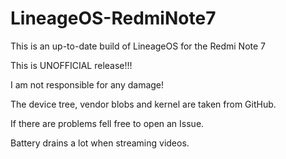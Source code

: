 # LineageOS-RedmiNote7
This is an up-to-date build of LineageOS for the Redmi Note 7

This is UNOFFICIAL release!!!

I am not responsible for any damage!

The device tree, vendor blobs and kernel are taken from GitHub.

If there are problems fell free to open an Issue.

Battery drains a lot when streaming videos.
